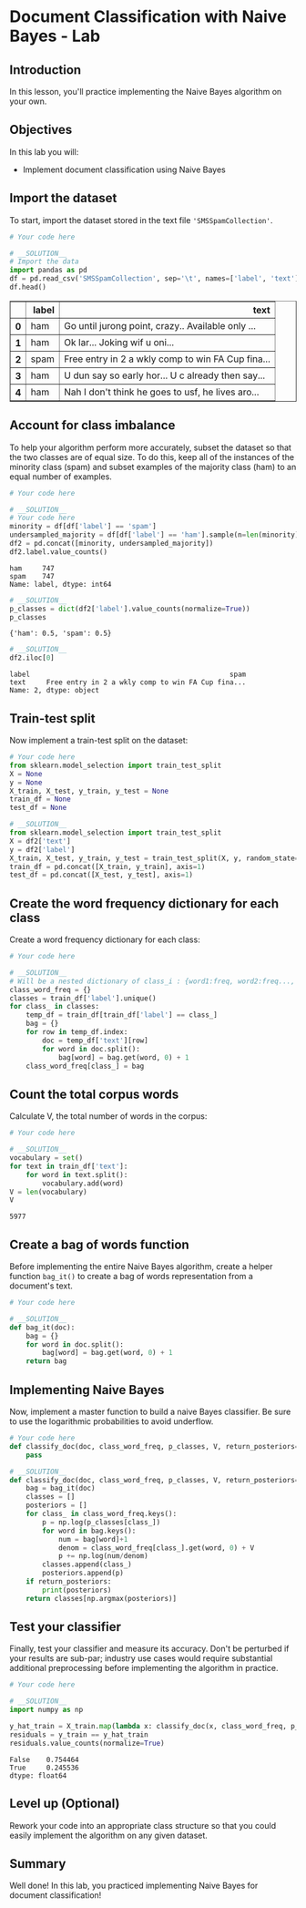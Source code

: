 
# Document Classification with Naive Bayes - Lab

## Introduction

In this lesson, you'll practice implementing the Naive Bayes algorithm on your own.

## Objectives

In this lab you will:  

* Implement document classification using Naive Bayes

## Import the dataset

To start, import the dataset stored in the text file `'SMSSpamCollection'`.


```python
# Your code here
```


```python
# __SOLUTION__ 
# Import the data
import pandas as pd
df = pd.read_csv('SMSSpamCollection', sep='\t', names=['label', 'text'])
df.head()
```




<div>
<style scoped>
    .dataframe tbody tr th:only-of-type {
        vertical-align: middle;
    }

    .dataframe tbody tr th {
        vertical-align: top;
    }

    .dataframe thead th {
        text-align: right;
    }
</style>
<table border="1" class="dataframe">
  <thead>
    <tr style="text-align: right;">
      <th></th>
      <th>label</th>
      <th>text</th>
    </tr>
  </thead>
  <tbody>
    <tr>
      <th>0</th>
      <td>ham</td>
      <td>Go until jurong point, crazy.. Available only ...</td>
    </tr>
    <tr>
      <th>1</th>
      <td>ham</td>
      <td>Ok lar... Joking wif u oni...</td>
    </tr>
    <tr>
      <th>2</th>
      <td>spam</td>
      <td>Free entry in 2 a wkly comp to win FA Cup fina...</td>
    </tr>
    <tr>
      <th>3</th>
      <td>ham</td>
      <td>U dun say so early hor... U c already then say...</td>
    </tr>
    <tr>
      <th>4</th>
      <td>ham</td>
      <td>Nah I don't think he goes to usf, he lives aro...</td>
    </tr>
  </tbody>
</table>
</div>



## Account for class imbalance

To help your algorithm perform more accurately, subset the dataset so that the two classes are of equal size. To do this, keep all of the instances of the minority class (spam) and subset examples of the majority class (ham) to an equal number of examples.


```python
# Your code here
```


```python
# __SOLUTION__ 
# Your code here
minority = df[df['label'] == 'spam']
undersampled_majority = df[df['label'] == 'ham'].sample(n=len(minority))
df2 = pd.concat([minority, undersampled_majority])
df2.label.value_counts()
```




    ham     747
    spam    747
    Name: label, dtype: int64




```python
# __SOLUTION__ 
p_classes = dict(df2['label'].value_counts(normalize=True))
p_classes
```




    {'ham': 0.5, 'spam': 0.5}




```python
# __SOLUTION__ 
df2.iloc[0]
```




    label                                                 spam
    text     Free entry in 2 a wkly comp to win FA Cup fina...
    Name: 2, dtype: object



## Train-test split

Now implement a train-test split on the dataset: 


```python
# Your code here
from sklearn.model_selection import train_test_split
X = None
y = None
X_train, X_test, y_train, y_test = None
train_df = None
test_df = None
```


```python
# __SOLUTION__ 
from sklearn.model_selection import train_test_split
X = df2['text']
y = df2['label']
X_train, X_test, y_train, y_test = train_test_split(X, y, random_state=17)
train_df = pd.concat([X_train, y_train], axis=1) 
test_df = pd.concat([X_test, y_test], axis=1)
```

## Create the word frequency dictionary for each class

Create a word frequency dictionary for each class: 


```python
# Your code here
```


```python
# __SOLUTION__ 
# Will be a nested dictionary of class_i : {word1:freq, word2:freq..., wordn:freq},.... class_m : {}
class_word_freq = {} 
classes = train_df['label'].unique()
for class_ in classes:
    temp_df = train_df[train_df['label'] == class_]
    bag = {}
    for row in temp_df.index:
        doc = temp_df['text'][row]
        for word in doc.split():
            bag[word] = bag.get(word, 0) + 1
    class_word_freq[class_] = bag
```

## Count the total corpus words
Calculate V, the total number of words in the corpus: 


```python
# Your code here
```


```python
# __SOLUTION__ 
vocabulary = set()
for text in train_df['text']:
    for word in text.split():
        vocabulary.add(word)
V = len(vocabulary)
V
```




    5977



## Create a bag of words function

Before implementing the entire Naive Bayes algorithm, create a helper function `bag_it()` to create a bag of words representation from a document's text.


```python
# Your code here
```


```python
# __SOLUTION__ 
def bag_it(doc):
    bag = {}
    for word in doc.split():
        bag[word] = bag.get(word, 0) + 1
    return bag
```

## Implementing Naive Bayes

Now, implement a master function to build a naive Bayes classifier. Be sure to use the logarithmic probabilities to avoid underflow.


```python
# Your code here
def classify_doc(doc, class_word_freq, p_classes, V, return_posteriors=False):
    pass
```


```python
# __SOLUTION__ 
def classify_doc(doc, class_word_freq, p_classes, V, return_posteriors=False):
    bag = bag_it(doc)
    classes = []
    posteriors = []
    for class_ in class_word_freq.keys():
        p = np.log(p_classes[class_])
        for word in bag.keys():
            num = bag[word]+1
            denom = class_word_freq[class_].get(word, 0) + V
            p += np.log(num/denom)
        classes.append(class_)
        posteriors.append(p)
    if return_posteriors:
        print(posteriors)
    return classes[np.argmax(posteriors)]
```

## Test your classifier

Finally, test your classifier and measure its accuracy. Don't be perturbed if your results are sub-par; industry use cases would require substantial additional preprocessing before implementing the algorithm in practice.


```python
# Your code here

```


```python
# __SOLUTION__ 
import numpy as np

y_hat_train = X_train.map(lambda x: classify_doc(x, class_word_freq, p_classes, V))
residuals = y_train == y_hat_train
residuals.value_counts(normalize=True)
```




    False    0.754464
    True     0.245536
    dtype: float64



## Level up (Optional)

Rework your code into an appropriate class structure so that you could easily implement the algorithm on any given dataset.

## Summary

Well done! In this lab, you practiced implementing Naive Bayes for document classification!
